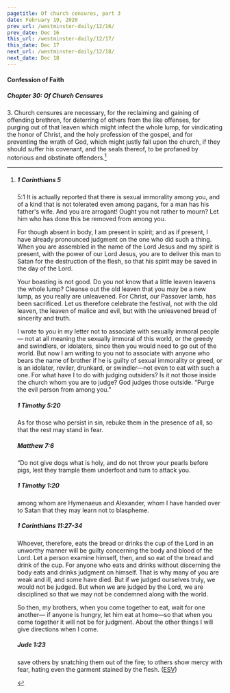 ```yaml
---
pagetitle: Of church censures, part 3
date: February 19, 2020
prev_url: /westminster-daily/12/16/
prev_date: Dec 16
this_url: /westminster-daily/12/17/
this_date: Dec 17
next_url: /westminster-daily/12/18/
next_date: Dec 18
---
```


#### Confession of Faith

##### Chapter 30: Of Church Censures

3\. Church censures are necessary, for the reclaiming and gaining of offending brethren, for deterring of others from the like offenses, for purging out of that leaven which might infect the whole lump, for vindicating the honor of Christ, and the holy profession of the gospel, and for preventing the wrath of God, which might justly fall upon the church, if they should suffer his covenant, and the seals thereof, to be profaned by notorious and obstinate offenders.[^fnref:wcf1]

[^fnref:wcf1]: <div class="esv"><h5>1 Corinthians 5</h5> <div class="esv-text"> <p id="p46005001.06-1"><span class="chapter-num" id="v46005001-1">5:1&nbsp;</span>It is actually reported that there is sexual immorality among you, and of a kind that is not tolerated even among pagans, for a man has his father's wife. And you are arrogant! Ought you not rather to mourn? Let him who has done this be removed from among you.</p>  <p id="p46005003.01-1">For though absent in body, I am present in spirit; and as if present, I have already pronounced judgment on the one who did such a thing. When you are assembled in the name of the Lord Jesus and my spirit is present, with the power of our Lord Jesus, you are to deliver this man to Satan for the destruction of the flesh, so that his spirit may be saved in the day of the Lord.</p>  <p id="p46005006.01-1">Your boasting is not good. Do you not know that a little leaven leavens the whole lump? Cleanse out the old leaven that you may be a new lump, as you really are unleavened. For Christ, our Passover lamb, has been sacrificed. Let us therefore celebrate the festival, not with the old leaven, the leaven of malice and evil, but with the unleavened bread of sincerity and truth.</p>  <p id="p46005009.01-1">I wrote to you in my letter not to associate with sexually immoral people&#8212; not at all meaning the sexually immoral of this world, or the greedy and swindlers, or idolaters, since then you would need to go out of the world. But now I am writing to you not to associate with anyone who bears the name of brother if he is guilty of sexual immorality or greed, or is an idolater, reviler, drunkard, or swindler&#8212;not even to eat with such a one. For what have I to do with judging outsiders? Is it not those inside the church whom you are to judge? God judges those outside. &#8220;Purge the evil person from among you.&#8221;</p> </div><h5>1 Timothy 5:20</h5> <div class="esv-text"><p id="p54005020.01-2">As for those who persist in sin, rebuke them in the presence of all, so that the rest may stand in fear.</p> </div><h5>Matthew 7:6</h5> <div class="esv-text"><p id="p40007006.01-3"><span class="woc">&#8220;Do not give dogs what is holy, and do not throw your pearls before pigs, lest they trample them underfoot and turn to attack you.</span></p> </div><h5>1 Timothy 1:20</h5> <div class="esv-text"><p id="p54001020.01-4">among whom are Hymenaeus and Alexander, whom I have handed over to Satan that they may learn not to blaspheme.</p> </div><h5>1 Corinthians 11:27-34</h5> <div class="esv-text"><p id="p46011027.01-5">Whoever, therefore, eats the bread or drinks the cup of the Lord in an unworthy manner will be guilty concerning the body and blood of the Lord. Let a person examine himself, then, and so eat of the bread and drink of the cup. For anyone who eats and drinks without discerning the body eats and drinks judgment on himself. That is why many of you are weak and ill, and some have died. But if we judged ourselves truly, we would not be judged. But when we are judged by the Lord, we are disciplined so that we may not be condemned along with the world.</p>  <p id="p46011033.01-5">So then, my brothers, when you come together to eat, wait for one another&#8212; if anyone is hungry, let him eat at home&#8212;so that when you come together it will not be for judgment. About the other things I will give directions when I come.</p> </div><h5>Jude 1:23</h5> <div class="esv-text"><p id="p65001023.01-6">save others by snatching them out of the fire; to others show mercy with fear, hating even the garment stained by the flesh.  (<a href="http://www.esv.org" class="copyright">ESV</a>)</p> </div> </div>

